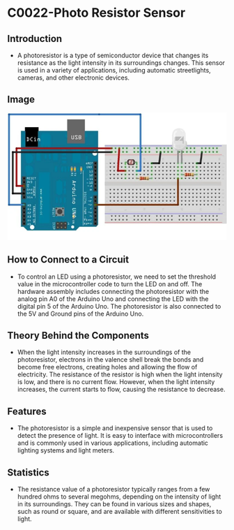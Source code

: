 # C0022-Photo Resistor Sensor

## Introduction

- A photoresistor is a type of semiconductor device that changes its resistance as the light intensity in its surroundings changes. This sensor is used in a variety of applications, including automatic streetlights, cameras, and other electronic devices.

## Image

![IMG](IMG/IMG.png)

## How to Connect to a Circuit

- To control an LED using a photoresistor, we need to set the threshold value in the microcontroller code to turn the LED on and off. The hardware assembly includes connecting the photoresistor with the analog pin A0 of the Arduino Uno and connecting the LED with the digital pin 5 of the Arduino Uno. The photoresistor is also connected to the 5V and Ground pins of the Arduino Uno.

## Theory Behind the Components

- When the light intensity increases in the surroundings of the photoresistor, electrons in the valence shell break the bonds and become free electrons, creating holes and allowing the flow of electricity. The resistance of the resistor is high when the light intensity is low, and there is no current flow. However, when the light intensity increases, the current starts to flow, causing the resistance to decrease.

## Features

- The photoresistor is a simple and inexpensive sensor that is used to detect the presence of light. It is easy to interface with microcontrollers and is commonly used in various applications, including automatic lighting systems and light meters.

## Statistics

- The resistance value of a photoresistor typically ranges from a few hundred ohms to several megohms, depending on the intensity of light in its surroundings. They can be found in various sizes and shapes, such as round or square, and are available with different sensitivities to light.
